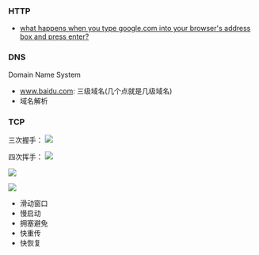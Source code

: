 
### HTTP
* [what happens when you type google.com into your browser's address box and press enter?](https://github.com/alex/what-happens-when)


### DNS
Domain Name System

* www.baidu.com: 三级域名(几个点就是几级域名)
* 域名解析

### TCP

三次握手：
![](https://cdn.jsdelivr.net/gh/wangkaiwd/drawing-bed/20220221120631.png)

四次挥手：
![](https://cdn.jsdelivr.net/gh/wangkaiwd/drawing-bed/20220221120722.png)   


![](https://cdn.jsdelivr.net/gh/xiaolincoder/ImageHost2/%E8%AE%A1%E7%AE%97%E6%9C%BA%E7%BD%91%E7%BB%9C/TCP-%E4%B8%89%E6%AC%A1%E6%8F%A1%E6%89%8B%E5%92%8C%E5%9B%9B%E6%AC%A1%E6%8C%A5%E6%89%8B/14.jpg)

![](https://cdn.jsdelivr.net/gh/xiaolincoder/ImageHost2/%E8%AE%A1%E7%AE%97%E6%9C%BA%E7%BD%91%E7%BB%9C/TCP-%E4%B8%89%E6%AC%A1%E6%8F%A1%E6%89%8B%E5%92%8C%E5%9B%9B%E6%AC%A1%E6%8C%A5%E6%89%8B/30.jpg)

* 滑动窗口
* 慢启动
* 拥塞避免
* 快重传
* 快恢复

